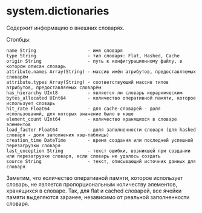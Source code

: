 # system.dictionaries

Содержит информацию о внешних словарях.

Столбцы:

```text
name String                   - имя словаря
type String                   - тип словаря: Flat, Hashed, Cache
origin String                 - путь к конфигурационному файлу, в котором описан словарь
attribute.names Array(String) - массив имён атрибутов, предоставляемых словарём
attribute.types Array(String) - соответствующий массив типов атрибутов, предоставляемых словарём
has_hierarchy UInt8           - является ли словарь иерархическим
bytes_allocated UInt64        - количество оперативной памяти, которое использует словарь
hit_rate Float64              - для cache-словарей - доля использований, для которых значение было в кэше
element_count UInt64          - количество хранящихся в словаре элементов
load_factor Float64           - доля заполненности словаря (для hashed словаря - доля заполнения хэш-таблицы)
creation_time DateTime        - время создания или последней успешной перезагрузки словаря
last_exception String         - текст ошибки, возникшей при создании или перезагрузке словаря, если словарь не удалось создать
source String                 - текст, описывающий источник данных для словаря
```

Заметим, что количество оперативной памяти, которое использует словарь, не является пропорциональным количеству элементов, хранящихся в словаре. Так, для flat и cached словарей, все ячейки памяти выделяются заранее, независимо от реальной заполненности словаря.
